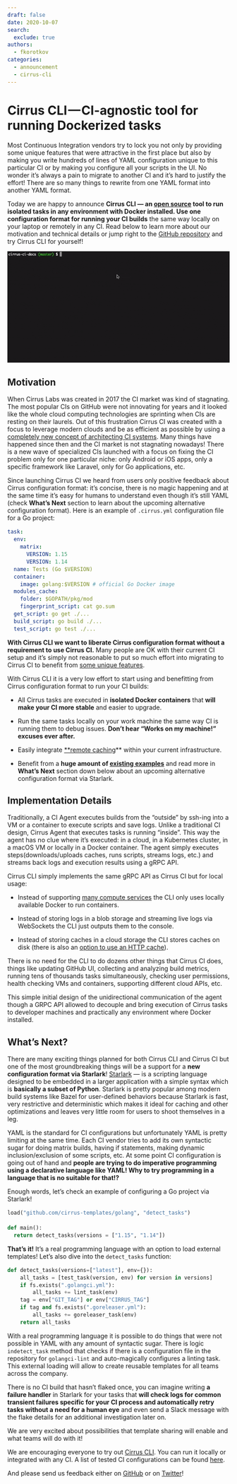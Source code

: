```yaml
---
draft: false
date: 2020-10-07
search:
  exclude: true
authors:
  - fkorotkov
categories:
  - announcement
  - cirrus-cli
---
```


# Cirrus CLI — CI-agnostic tool for running Dockerized tasks

Most Continuous Integration vendors try to lock you not only by providing some unique features that were attractive in the first place but also by making you write hundreds of lines of YAML configuration unique to this particular CI or by making you configure all your scripts in the UI. No wonder it’s always a pain to migrate to another CI and it’s hard to justify the effort! There are so many things to rewrite from one YAML format into another YAML format.

Today we are happy to announce **Cirrus CLI — an [open source](https://github.com/cirruslabs/cirrus-cli) tool to run isolated tasks in any environment with Docker installed. Use one configuration format for running your CI builds** the same way locally on your laptop or remotely in any CI. Read below to learn more about our motivation and technical details or jump right to the [GitHub repository](https://github.com/cirruslabs/cirrus-cli) and try Cirrus CLI for yourself!

<img src="https://raw.githubusercontent.com/cirruslabs/cirrus-cli/master/images/cirrus-cli-demo.gif">

<!-- more -->

## Motivation

When Cirrus Labs was created in 2017 the CI market was kind of stagnating. The most popular CIs on GitHub were not innovating for years and it looked like the whole cloud computing technologies are sprinting when CIs are resting on their laurels. Out of this frustration Cirrus CI was created with a focus to leverage modern clouds and be as efficient as possible by using a [completely new concept of architecting CI systems](https://medium.com/cirruslabs/core-principle-of-continuous-integration-systems-is-obsolete-8d926e17c721). Many things have happened since then and the CI market is not stagnating nowadays! There is a new wave of specialized CIs launched with a focus on fixing the CI problem only for one particular niche: only Android or iOS apps, only a specific framework like Laravel, only for Go applications, etc.

Since launching Cirrus CI we heard from users only positive feedback about Cirrus configuration format: it’s concise, there is no magic happening and at the same time it’s easy for humans to understand even though it’s still YAML (check **What’s Next** section to learn about the upcoming alternative configuration format). Here is an example of `.cirrus.yml` configuration file for a Go project:

```yaml
task:
  env:
    matrix:
      VERSION: 1.15
      VERSION: 1.14
  name: Tests (Go $VERSION)
  container:
    image: golang:$VERSION # official Go Docker image
  modules_cache:
    folder: $GOPATH/pkg/mod
    fingerprint_script: cat go.sum
  get_script: go get ./...
  build_script: go build ./...
  test_script: go test ./...
```

**With Cirrus CLI we want to liberate Cirrus configuration format without a requirement to use Cirrus CI.** Many people are OK with their current CI setup and it’s simply not reasonable to put so much effort into migrating to Cirrus CI to benefit from [some unique features](https://cirrus-ci.org/features/).

With Cirrus CLI it is a very low effort to start using and benefitting from Cirrus configuration format to run your CI builds:

* All Cirrus tasks are executed in **isolated Docker containers** that **will make your CI more stable** and easier to upgrade.

* Run the same tasks locally on your work machine the same way CI is running them to debug issues. **Don’t hear “Works on my machine!” excuses ever after.**

* Easily integrate [**remote caching](https://github.com/cirruslabs/cirrus-cli#caching)** within your current infrastructure.

* Benefit from a **huge amount of [existing examples](https://cirrus-ci.org/examples/)** and read more in **What’s Next** section down below about an upcoming alternative configuration format via Starlark.

## Implementation Details

Traditionally, a CI Agent executes builds from the “outside” by ssh-ing into a VM or a container to execute scripts and save logs. Unlike a traditional CI design, Cirrus Agent that executes tasks is running “inside”. This way the agent has no clue where it’s executed: in a cloud, in a Kubernetes cluster, in a macOS VM or locally in a Docker container. The agent simply executes steps(downloads/uploads caches, runs scripts, streams logs, etc.) and streams back logs and execution results using a gRPC API.

Cirrus CLI simply implements the same gRPC API as Cirrus CI but for local usage:

* Instead of supporting [many compute services](https://cirrus-ci.org/guide/supported-computing-services/) the CLI only uses locally available Docker to run containers.

* Instead of storing logs in a blob storage and streaming live logs via WebSockets the CLI just outputs them to the console.

* Instead of storing caches in a cloud storage the CLI stores caches on disk (there is also an [option to use an HTTP cache](https://github.com/cirruslabs/cirrus-cli#caching)).

There is no need for the CLI to do dozens other things that Cirrus CI does, things like updating GitHub UI, collecting and analyzing build metrics, running tens of thousands tasks simultaneously, checking user permissions, health checking VMs and containers, supporting different cloud APIs, etc.

This simple initial design of the unidirectional communication of the agent though a GRPC API allowed to decouple and bring execution of Cirrus tasks to developer machines and practically any environment where Docker installed.

## What’s Next?

There are many exciting things planned for both Cirrus CLI and Cirrus CI but one of the most groundbreaking things will be a support for a **new configuration format via Starlark**! [Starlark](https://github.com/google/starlark-go) — is a scripting language designed to be embedded in a larger application with a simple syntax which is **basically a subset of Python**. Starlark is pretty popular among modern build systems like Bazel for user-defined behaviors because Starlark is fast, very restrictive and deterministic which makes it ideal for caching and other optimizations and leaves very little room for users to shoot themselves in a leg.

YAML is the standard for CI configurations but unfortunately YAML is pretty limiting at the same time. Each CI vendor tries to add its own syntactic sugar for doing matrix builds, having if statements, making dynamic inclusion/exclusion of some scripts, etc. At some point CI configuration is going out of hand and **people are trying to do imperative programming using a declarative language like YAML! Why to try programming in a language that is no suitable for that!?**

Enough words, let’s check an example of configuring a Go project via Starlark!

```python
load("github.com/cirrus-templates/golang", "detect_tasks")

def main():
  return detect_tasks(versions = ["1.15", "1.14"])
```

**That’s it!** It’s a real programming language with an option to load external templates! Let’s also dive into the `detect_tasks` function:

```python
def detect_tasks(versions=["latest"], env={}):
    all_tasks = [test_task(version, env) for version in versions]
    if fs.exists(".golangci.yml"):
        all_tasks += lint_task(env)
    tag = env["GIT_TAG"] or env["CIRRUS_TAG"]
    if tag and fs.exists(".goreleaser.yml"):
        all_tasks += goreleaser_task(env)
    return all_tasks
```

With a real programming language it is possible to do things that were not possible in YAML with any amount of syntactic sugar. There is logic `indetect_task` method that checks if there is a configuration file in the repository for `golangci-lint` and auto-magically configures a linting task. This external loading will allow to create reusable templates for all teams across the company.

There is no CI build that hasn’t flaked once, you can imagine writing **a failure handler** in Starlark for your tasks that **will check logs for common transient failures specific for your CI process and automatically retry tasks without a need for a human eye** and even send a Slack message with the flake details for an additional investigation later on.

We are very excited about possibilities that template sharing will enable and what teams will do with it!

We are encouraging everyone to try out [Cirrus CLI](https://github.com/cirruslabs/cirrus-cli). You can run it locally or integrated with any CI. A list of tested CI configurations can be found [here](https://github.com/cirruslabs/cirrus-cli/blob/master/INSTALL.md).

And please send us feedback either on [GitHub](https://github.com/cirruslabs/cirrus-cli/issues/new) or on [Twitter](https://twitter.com/cirrus_labs)!
